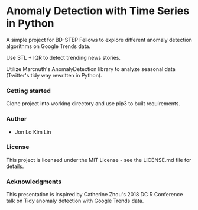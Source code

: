 # Anomaly Detection with Time Series in Python

A simple project for BD-STEP Fellows to explore different anomaly detection algorithms on Google Trends data.

Use STL + IQR to detect trending news stories.

Utilize Marcnuth's AnomalyDetection library to analyze seasonal data (Twitter's tidy way rewritten in Python).

### Getting started

Clone project into working directory and use pip3 to built requirements. 

### Author
* Jon Lo Kim Lin

### License
This project is licensed under the MIT License - see the LICENSE.md file for details.


### Acknowledgments
This presentation is inspired by Catherine Zhou's 2018 DC R Conference talk on Tidy anomaly detection with Google Trends data.